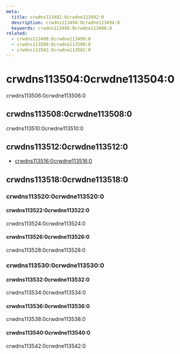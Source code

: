 ```yaml
---
meta:
  title: crwdns113492:0crwdne113492:0
  description: crwdns113494:0crwdne113494:0
  keywords: crwdns113496:0crwdne113496:0
related:
  - crwdns113498:0crwdne113498:0
  - crwdns113500:0crwdne113500:0
  - crwdns113502:0crwdne113502:0
---
```


# crwdns113504:0crwdne113504:0

crwdns113506:0crwdne113506:0

<entry-ad />

## crwdns113508:0crwdne113508:0

crwdns113510:0crwdne113510:0

<example file="v-footer/usage" />

## crwdns113512:0crwdne113512:0

- [crwdns113516:0crwdne113516:0](crwdns113514:0crwdne113514:0)

## crwdns113518:0crwdne113518:0

### crwdns113520:0crwdne113520:0

#### crwdns113522:0crwdne113522:0

crwdns113524:0crwdne113524:0

<example file="v-footer/prop-absolute" />

#### crwdns113526:0crwdne113526:0

crwdns113528:0crwdne113528:0

<example file="v-footer/prop-padless" />

### crwdns113530:0crwdne113530:0

#### crwdns113532:0crwdne113532:0

crwdns113534:0crwdne113534:0

<example file="v-footer/misc-company-footer" />

#### crwdns113536:0crwdne113536:0

crwdns113538:0crwdne113538:0

<example file="v-footer/misc-indigo-footer" />

#### crwdns113540:0crwdne113540:0

crwdns113542:0crwdne113542:0

<example file="v-footer/misc-teal-footer" />

<backmatter />
